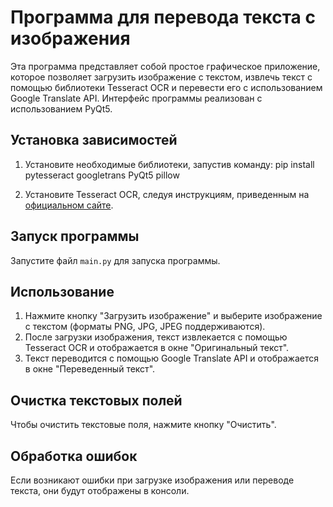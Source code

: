 # Программа для перевода текста с изображения

Эта программа представляет собой простое графическое приложение, которое позволяет загрузить изображение с текстом, извлечь текст с помощью библиотеки Tesseract OCR и перевести его с использованием Google Translate API. Интерфейс программы реализован с использованием PyQt5.

## Установка зависимостей

1. Установите необходимые библиотеки, запустив команду: pip install pytesseract googletrans PyQt5 pillow


2. Установите Tesseract OCR, следуя инструкциям, приведенным на [официальном сайте](https://github.com/tesseract-ocr/tesseract/wiki).

## Запуск программы

Запустите файл `main.py` для запуска программы.

## Использование

1. Нажмите кнопку "Загрузить изображение" и выберите изображение с текстом (форматы PNG, JPG, JPEG поддерживаются).
2. После загрузки изображения, текст извлекается с помощью Tesseract OCR и отображается в окне "Оригинальный текст".
3. Текст переводится с помощью Google Translate API и отображается в окне "Переведенный текст".

## Очистка текстовых полей

Чтобы очистить текстовые поля, нажмите кнопку "Очистить".

## Обработка ошибок

Если возникают ошибки при загрузке изображения или переводе текста, они будут отображены в консоли.

